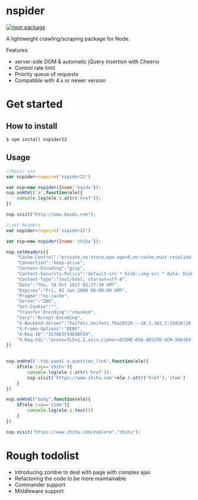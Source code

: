 # nspider

[![npm package](https://nodei.co/npm/nspider22.png?downloads=true&downloadRank=true&stars=true)](https://nodei.co/npm/nspider22/)


A lightweight crawling/scraping package for Node.

Features:

 * server-side DOM & automatic jQuery insertion with Cheerio
 * Control rate limit
 * Priority queue of requests
 * Compatible with 4.x or newer version

# Get started

## How to install

	$ npm install nspider22

## Usage

```js
//basic use
var nspider=require('nspider22')

var nsp=new nspider({name:'baidu'});
nsp.onHtml('a',function(ele){
	console.log(ele.$.attr('href'));
})

nsp.visit("http://www.baidu.com");

//set headers
var nspider=require('nspider22')

var nsp=new nspider({name:'zhihu'});

nsp.setHeaders({
    "Cache-Control":"private,no-store,max-age=0,no-cache,must-revalidate,post-check=0,pre-check=0",
    "Connection":"keep-alive",
    "Content-Encoding":"gzip",
    "Content-Security-Policy":"default-src * blob:;img-src * data: blob:;frame-src 'self' *.zhihu.com *.zhihu.dev getpocket.com note.youdao.com safari-extension://com.evernote.safari.clipper-Q79WDW8YH9 weixin: zhihujs: v.qq.com v.youku.com www.bilibili.com *.vzuu.com;script-src 'self' *.zhihu.com *.google-analytics.com zhstatic.zhihu.com res.wx.qq.com 'unsafe-eval' unpkg.zhimg.com unicom.zhimg.com blob:;style-src 'self' *.zhihu.com *.zhihu.dev unicom.zhimg.com 'unsafe-inline';connect-src * wss:",
    "Content-Type":"text/html; charset=utf-8",
    "Date":"Thu, 19 Oct 2017 02:37:30 GMT",
    "Expires":"Fri, 02 Jan 2000 00:00:00 GMT",
    "Pragma":"no-cache",
    "Server":"ZWS",
    "Set-Cookie":"",
    "Transfer-Encoding":"chunked",
    "Vary":"Accept-Encoding",
    "X-Backend-Server":"heifetz.heifetz.fba20226---10.3.183.2:31036[10.3.183.2:31036]",
    "X-Frame-Options":"DENY",
    "X-Req-ID":"3570E3F59E80FE9",
    "X-Req-SSL":"proto=TLSv1.2,sni=,cipher=ECDHE-RSA-AES256-GCM-SHA384"
})
    

nsp.onHtml('.tab-panel a.question_link',function(ele){
    if(ele.tag=='zhihu'){
        console.log(ele.$.attr('href'));
        nsp.visit('https://www.zhihu.com'+ele.$.attr('href'),'item')
    }
})

nsp.onHtml("body",function(ele){
    if(ele.tag=='item'){
        console.log(ele.$.text())
    }
})

nsp.visit("https://www.zhihu.com/explore","zhihu");
```

# Rough todolist

 * Introducing zombie to deal with page with complex ajax
 * Refactoring the code to be more maintainable
 * Commander support
 * Middleware support


